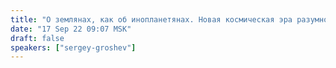 ```yaml
---
title: "О землянах, как об инопланетянах. Новая космическая эра разумного человечества"
date: "17 Sep 22 09:07 MSK"
draft: false
speakers: ["sergey-groshev"]
---
```

